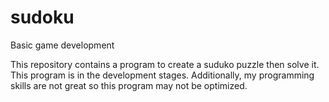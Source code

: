 # sudoku
Basic game development

This repository contains a program to create a suduko puzzle then solve it. This program is in the development stages. 
Additionally, my programming skills are not great so this program may not be optimized.
